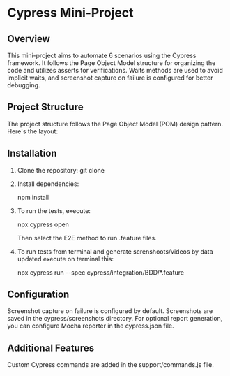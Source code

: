 # Cypress Mini-Project

## Overview

This mini-project aims to automate 6 scenarios using the Cypress framework. It follows the Page Object Model structure for organizing the code and utilizes asserts for verifications. Waits methods are used to avoid implicit waits, and screenshot capture on failure is configured for better debugging.

## Project Structure

The project structure follows the Page Object Model (POM) design pattern. Here's the layout:

## Installation

1. Clone the repository:
   git clone <repository-url>

2. Install dependencies:

   npm install

3. To run the tests, execute:

   npx cypress open

   Then select the E2E method to run .feature files.

4. To run tests from terminal and generate screnshoots/videos by data updated execute on terminal this:

   npx cypress run --spec cypress/integration/BDD/\*.feature

## Configuration

Screenshot capture on failure is configured by default. Screenshots are saved in the cypress/screenshots directory.
For optional report generation, you can configure Mocha reporter in the cypress.json file.

## Additional Features

Custom Cypress commands are added in the support/commands.js file.

